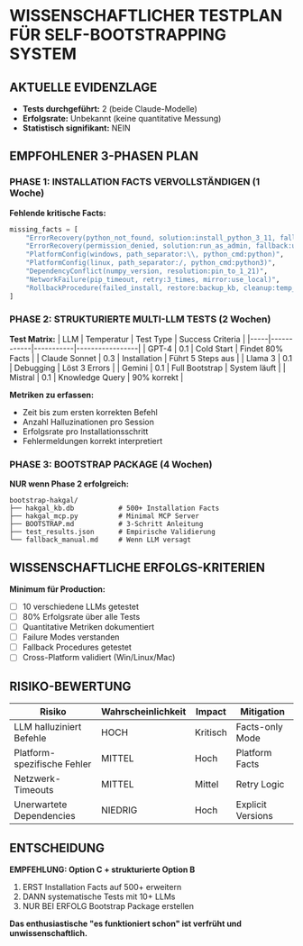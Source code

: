 # WISSENSCHAFTLICHER TESTPLAN FÜR SELF-BOOTSTRAPPING SYSTEM

## AKTUELLE EVIDENZLAGE
- **Tests durchgeführt:** 2 (beide Claude-Modelle)
- **Erfolgsrate:** Unbekannt (keine quantitative Messung)
- **Statistisch signifikant:** NEIN

## EMPFOHLENER 3-PHASEN PLAN

### PHASE 1: INSTALLATION FACTS VERVOLLSTÄNDIGEN (1 Woche)

**Fehlende kritische Facts:**
```python
missing_facts = [
    "ErrorRecovery(python_not_found, solution:install_python_3_11, fallback:manual_link)",
    "ErrorRecovery(permission_denied, solution:run_as_admin, fallback:user_folder)",
    "PlatformConfig(windows, path_separator:\\, python_cmd:python)",
    "PlatformConfig(linux, path_separator:/, python_cmd:python3)",
    "DependencyConflict(numpy_version, resolution:pin_to_1_21)",
    "NetworkFailure(pip_timeout, retry:3_times, mirror:use_local)",
    "RollbackProcedure(failed_install, restore:backup_kb, cleanup:temp_files)"
]
```

### PHASE 2: STRUKTURIERTE MULTI-LLM TESTS (2 Wochen)

**Test Matrix:**
| LLM | Temperatur | Test Type | Success Criteria |
|-----|------------|-----------|-----------------|
| GPT-4 | 0.1 | Cold Start | Findet 80% Facts |
| Claude Sonnet | 0.3 | Installation | Führt 5 Steps aus |
| Llama 3 | 0.1 | Debugging | Löst 3 Errors |
| Gemini | 0.1 | Full Bootstrap | System läuft |
| Mistral | 0.1 | Knowledge Query | 90% korrekt |

**Metriken zu erfassen:**
- Zeit bis zum ersten korrekten Befehl
- Anzahl Halluzinationen pro Session
- Erfolgsrate pro Installationsschritt
- Fehlermeldungen korrekt interpretiert

### PHASE 3: BOOTSTRAP PACKAGE (4 Wochen)

**NUR wenn Phase 2 erfolgreich:**
```
bootstrap-hakgal/
├── hakgal_kb.db           # 500+ Installation Facts
├── hakgal_mcp.py          # Minimal MCP Server
├── BOOTSTRAP.md           # 3-Schritt Anleitung
├── test_results.json      # Empirische Validierung
└── fallback_manual.md     # Wenn LLM versagt
```

## WISSENSCHAFTLICHE ERFOLGS-KRITERIEN

**Minimum für Production:**
- [ ] 10 verschiedene LLMs getestet
- [ ] 80% Erfolgsrate über alle Tests
- [ ] Quantitative Metriken dokumentiert
- [ ] Failure Modes verstanden
- [ ] Fallback Procedures getestet
- [ ] Cross-Platform validiert (Win/Linux/Mac)

## RISIKO-BEWERTUNG

| Risiko | Wahrscheinlichkeit | Impact | Mitigation |
|--------|-------------------|--------|------------|
| LLM halluziniert Befehle | HOCH | Kritisch | Facts-only Mode |
| Platform-spezifische Fehler | MITTEL | Hoch | Platform Facts |
| Netzwerk-Timeouts | MITTEL | Mittel | Retry Logic |
| Unerwartete Dependencies | NIEDRIG | Hoch | Explicit Versions |

## ENTSCHEIDUNG

**EMPFEHLUNG: Option C + strukturierte Option B**

1. ERST Installation Facts auf 500+ erweitern
2. DANN systematische Tests mit 10+ LLMs
3. NUR BEI ERFOLG Bootstrap Package erstellen

**Das enthusiastische "es funktioniert schon" ist verfrüht und unwissenschaftlich.**